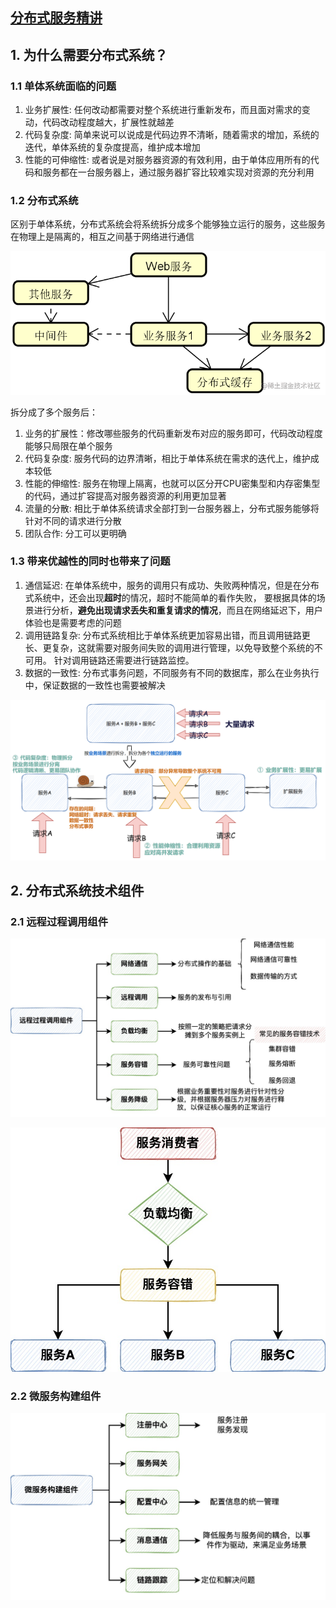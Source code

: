 ## [分布式服务精讲](https://s.juejin.cn/ds/raAq22D/)

## 1. 为什么需要分布式系统？
### 1.1 单体系统面临的问题

1. 业务扩展性: 任何改动都需要对整个系统进行重新发布，而且面对需求的变动，代码改动程度越大，扩展性就越差
2. 代码复杂度: 简单来说可以说成是代码边界不清晰，随着需求的增加，系统的迭代，单体系统的复杂度提高，维护成本增加
3. 性能的可伸缩性: 或者说是对服务器资源的有效利用，由于单体应用所有的代码和服务都在一台服务器上，通过服务器扩容比较难实现对资源的充分利用

### 1.2 分布式系统

区别于单体系统，分布式系统会将系统拆分成多个能够独立运行的服务，这些服务在物理上是隔离的，相互之间基于网络进行通信

![img_1.png](img_1.png)

拆分成了多个服务后：
1. 业务的扩展性：修改哪些服务的代码重新发布对应的服务即可，代码改动程度能够只局限在单个服务
2. 代码复杂度: 服务代码的边界清晰，相比于单体系统在需求的迭代上，维护成本较低
3. 性能的伸缩性: 服务在物理上隔离，也就可以区分开CPU密集型和内存密集型的代码，通过扩容提高对服务器资源的利用更加显著
4. 流量的分散: 相比于单体系统请求全部打到一台服务器上，分布式服务能够将针对不同的请求进行分散
5. 团队合作: 分工可以更明确

### 1.3 带来优越性的同时也带来了问题

1. 通信延迟: 在单体系统中，服务的调用只有成功、失败两种情况，但是在分布式系统中，还会出现**超时**的情况，超时不能简单的看作失败，
要根据具体的场景进行分析，**避免出现请求丢失和重复请求的情况**，而且在网络延迟下，用户体验也是需要考虑的问题
2. 调用链路复杂: 分布式系统相比于单体系统更加容易出错，而且调用链路更长、更复杂，这就需要对服务间失败的调用进行管理，以免导致整个系统的不可用。
针对调用链路还需要进行链路监控。
3. 数据的一致性: 分布式事务问题，不同服务有不同的数据库，那么在业务执行中，保证数据的一致性也需要被解决

![img.png](img.png)

## 2. 分布式系统技术组件
### 2.1 远程过程调用组件
![](images/远程过程调用组件.jpg)

![](images/远程调用系统架构.jpg)
### 2.2 微服务构建组件
![](images/微服务构建组件.jpg)
